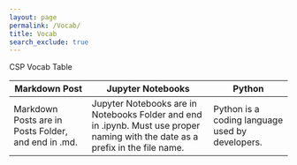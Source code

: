 ```yaml
---
layout: page
permalink: /Vocab/
title: Vocab
search_exclude: true
---
```



  <p>CSP Vocab Table</p>

|Markdown Post|Jupyter Notebooks|Python|
|-------------|--------|--------|
|Markdown Posts are in Posts Folder, and end in .md.|Jupyter Notebooks are in Notebooks Folder and end in .ipynb. Must use proper naming with the date as a prefix in the file name.|Python is a coding language used by developers.|AP Chem | AP CSP |
